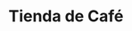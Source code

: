 ---
title: "Tienda de Café"
url: /ciudad-autonoma-de-buenos-aires/tienda-de-cafe-avenida-diaz-velez/
shop: Kaffee
---